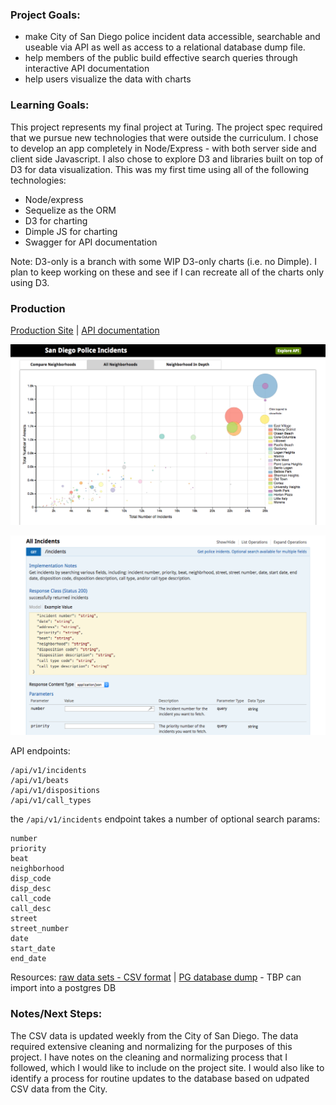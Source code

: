 ### Project Goals:

* make City of San Diego police incident data accessible, searchable and useable via API as well as access to a relational database dump file.
* help members of the public build effective search queries through interactive API documentation
* help users visualize the data with charts


### Learning Goals:
This project represents my final project at Turing.  The project spec required that we pursue new technologies that were outside the curriculum. I chose to develop an app completely in Node/Express - with both server side and client side Javascript.  I also chose to explore D3 and libraries built on top of D3 for data visualization.  This was my first time using all of the following technologies:

* Node/express
* Sequelize as the ORM
* D3 for charting
* Dimple JS for charting
* Swagger for API documentation

Note: D3-only is a branch with some WIP D3-only charts (i.e. no Dimple).  I plan to keep working on these and see if I can recreate all of the charts only using D3.


### Production
[Production Site](https://sandiego-police-data.herokuapp.com)
| [API documentation](https://sandiego-police-data.herokuapp.com/documentation)

![sample chart](public/images/police-project-screenshot.png)

![sample documentation](public/images/police-project-screenshot-2.png)


API endpoints:
```
/api/v1/incidents
/api/v1/beats
/api/v1/dispositions
/api/v1/call_types  
```

the `/api/v1/incidents` endpoint takes a number of optional search params:
```
number
priority
beat
neighborhood
disp_code
disp_desc
call_code
call_desc
street
street_number
date
start_date
end_date
```

Resources:
[raw data sets - CSV format](http://data.sandiego.gov/dataset/police-calls-service) |
[PG database dump]()  - TBP can import into a postgres DB

### Notes/Next Steps:  
The CSV data is updated weekly from the City of San Diego.  The data required extensive cleaning and normalizing for the purposes of this project.  I have notes on the cleaning and normalizing process that I followed, which I would like to include on the project site.  I would also like to identify a process for routine updates to the database based on udpated CSV data from the City.
